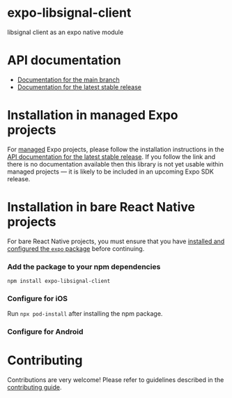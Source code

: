 # expo-libsignal-client

libsignal client as an expo native module

# API documentation

- [Documentation for the main branch](https://github.com/expo/expo/blob/main/docs/pages/versions/unversioned/sdk/libsignal-client.md)
- [Documentation for the latest stable release](https://docs.expo.dev/versions/latest/sdk/libsignal-client/)

# Installation in managed Expo projects

For [managed](https://docs.expo.dev/archive/managed-vs-bare/) Expo projects, please follow the installation instructions in the [API documentation for the latest stable release](#api-documentation). If you follow the link and there is no documentation available then this library is not yet usable within managed projects &mdash; it is likely to be included in an upcoming Expo SDK release.

# Installation in bare React Native projects

For bare React Native projects, you must ensure that you have [installed and configured the `expo` package](https://docs.expo.dev/bare/installing-expo-modules/) before continuing.

### Add the package to your npm dependencies

```
npm install expo-libsignal-client
```

### Configure for iOS

Run `npx pod-install` after installing the npm package.


### Configure for Android



# Contributing

Contributions are very welcome! Please refer to guidelines described in the [contributing guide]( https://github.com/expo/expo#contributing).
